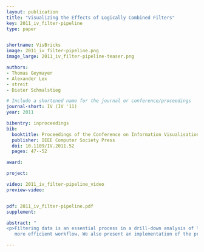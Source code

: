 ```yaml
---
layout: publication
title: "Visualizing the Effects of Logically Combined Filters"
key: 2011_iv_filter-pipeline
type: paper


shortname: VisBricks
image: 2011_iv_filter-pipeline.png
image_large: 2011_iv_filter-pipeline-teaser.png

authors:
- Thomas Geymayer
- Alexander Lex
- streit
- Dieter Schmalstieg

# Include a shortened name for the journal or conference/proceedings
journal-short: IV (IV '11)
year: 2011

bibentry: inproceedings
bib:
  booktitle: Proceedings of the Conference on Information Visualisation (IV '11)
  publisher: IEEE Computer Society Press
  doi: 10.1109/IV.2011.52
  pages: 47--52

award: 

project:

video: 2011_iv_filter-pipeline_video
preview-video:


pdf: 2011_iv_filter-pipeline.pdf
supplement:

abstract: "
<p>Filtering data is an essential process in a drill-down analysis of large data sets. Filtering can be necessary for several reasons. The main objective for filters is to uncover the relevant subsets of a dataset. Another, equally relevant goal is to reduce a dataset to dimensions to which either visualization or algorithmic analysis techniques scale. However, with multiple filters applied and possibly even logically combined, it becomes difficult for users to judge the effects of a filter chain. In this paper we present a simple, yet effective way to interactively visualize a sequence of filters and logical combinations of these. Such a visualized filter-pipeline allows analysts to easily judge the effect of every single filter and also their combination on the data set under investigation and therefore, leads to a faster and
   more efficient workflow. We also present an implementation of the proposed technique in an information visualization framework for the life sciences. The technique, however, could be employed in many other information visualization contexts as well.</p>"

---
```



